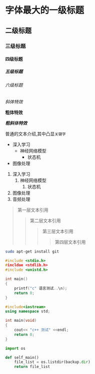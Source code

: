 
# 字体最大的一级标题
## 二级标题
### 三级标题
#### 四级标题
##### 五级标题
###### 六级标题
*斜体特效*

**粗体特效**

***粗斜体特效***

普通的文本介绍,其中凸显`关键字`

* 深入学习
 	* 神经网络模型
  		* 状态机
* 图像处理

1. 深入学习
	1. 神经网络模型
  		1. 状态机
2. 图像处理
3. 音频处理

> 第一层文本引用
>>第二层文本引用
>>> 第三层文本引用
>>>> 第四层文本引用

```bash
sudo apt-get install git
```

```c
#include <stdio.h>
#incldue <stdlib.h>
#include <unistd.h>

int main()
{
	printf("c" 语言测试..\n);
	return 0;
}


```


```cpp
#include<iostream>
using namespace std;

int main(void)
{
	cout<< "c++ 测试" <<endl;
	return 0;
}
```
```python
import os

def self_main()
	file_list = os.listdir(backup.dir)
	return file_list
```


